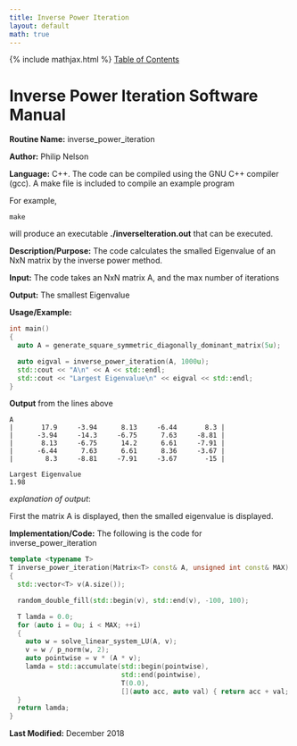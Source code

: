 ```yaml
---
title: Inverse Power Iteration
layout: default
math: true
---
```

{% include mathjax.html %}
<a href="https://philipnelson5.github.io/math4610/SoftwareManual"> Table of Contents </a>
# Inverse Power Iteration Software Manual

**Routine Name:** inverse_power_iteration

**Author:** Philip Nelson

**Language:** C++. The code can be compiled using the GNU C++ compiler (gcc). A make file is included to compile an example program

For example,

```
make
```

will produce an executable **./inverseIteration.out** that can be executed.

**Description/Purpose:** The code calculates the smalled Eigenvalue of an NxN matrix by the inverse power method.

**Input:** The code takes an NxN matrix A, and the max number of iterations

**Output:** The smallest Eigenvalue

**Usage/Example:**

``` cpp
int main()
{
  auto A = generate_square_symmetric_diagonally_dominant_matrix(5u);

  auto eigval = inverse_power_iteration(A, 1000u);
  std::cout << "A\n" << A << std::endl;
  std::cout << "Largest Eigenvalue\n" << eigval << std::endl;
}
```

**Output** from the lines above
```
A
|       17.9     -3.94      8.13     -6.44       8.3 |
|      -3.94     -14.3     -6.75      7.63     -8.81 |
|       8.13     -6.75      14.2      6.61     -7.91 |
|      -6.44      7.63      6.61      8.36     -3.67 |
|        8.3     -8.81     -7.91     -3.67       -15 |

Largest Eigenvalue
1.98
```

_explanation of output_:

First the matrix A is displayed, then the smalled eigenvalue is displayed. 

**Implementation/Code:** The following is the code for inverse_power_iteration

``` cpp
template <typename T>
T inverse_power_iteration(Matrix<T> const& A, unsigned int const& MAX)
{
  std::vector<T> v(A.size());

  random_double_fill(std::begin(v), std::end(v), -100, 100);

  T lamda = 0.0;
  for (auto i = 0u; i < MAX; ++i)
  {
    auto w = solve_linear_system_LU(A, v);
    v = w / p_norm(w, 2);
    auto pointwise = v * (A * v);
    lamda = std::accumulate(std::begin(pointwise),
                            std::end(pointwise),
                            T(0.0),
                            [](auto acc, auto val) { return acc + val; });
  }
  return lamda;
}
```

**Last Modified:** December 2018
